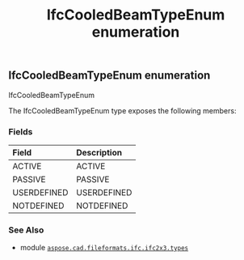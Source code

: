 ﻿---
title: IfcCooledBeamTypeEnum enumeration
second_title: Aspose.CAD for Python via .NET API References
description: 
type: docs
weight: 1950
url: /aspose.cad.fileformats.ifc.ifc2x3.types/ifccooledbeamtypeenum/
is_root: false
---

## IfcCooledBeamTypeEnum enumeration

IfcCooledBeamTypeEnum



The IfcCooledBeamTypeEnum type exposes the following members:

### Fields
| Field | Description |
| :- | :- |
| ACTIVE | ACTIVE |
| PASSIVE | PASSIVE |
| USERDEFINED | USERDEFINED |
| NOTDEFINED | NOTDEFINED |



### See Also
* module [`aspose.cad.fileformats.ifc.ifc2x3.types`](..)
